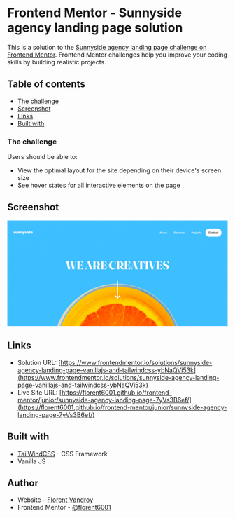 # Frontend Mentor - Sunnyside agency landing page solution

This is a solution to the [Sunnyside agency landing page challenge on Frontend Mentor](https://www.frontendmentor.io/challenges/sunnyside-agency-landing-page-7yVs3B6ef). Frontend Mentor challenges help you improve your coding skills by building realistic projects.


## Table of contents

- [The challenge](#the-challenge)
- [Screenshot](#screenshot)
- [Links](#links)
- [Built with](#built-with)


### The challenge

Users should be able to:

- View the optimal layout for the site depending on their device's screen size
- See hover states for all interactive elements on the page

## Screenshot

![](./screenshot.jpg)


## Links

- Solution URL: [https://www.frontendmentor.io/solutions/sunnyside-agency-landing-page-vanillajs-and-tailwindcss-ybNaQVi53k](https://www.frontendmentor.io/solutions/sunnyside-agency-landing-page-vanillajs-and-tailwindcss-ybNaQVi53k)
- Live Site URL: [https://florent6001.github.io/frontend-mentor/junior/sunnyside-agency-landing-page-7yVs3B6ef/](https://florent6001.github.io/frontend-mentor/junior/sunnyside-agency-landing-page-7yVs3B6ef/)

## Built with

- [TailWindCSS](https://tailwindcss.com/) - CSS Framework
- Vanilla JS


## Author

- Website - [Florent Vandroy](https://www.florent-vandroy.fr)
- Frontend Mentor - [@florent6001](https://www.frontendmentor.io/profile/florent6001)
